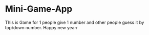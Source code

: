 # Mini-Game-App
This is Game for 1 people give 1 number and other people guess it by top/down number.
Happy new yearr
